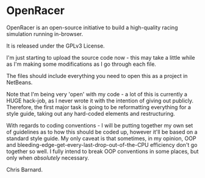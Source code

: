 # OpenRacer
OpenRacer is an open-source initiative to build a high-quality racing simulation running in-browser.

It is released under the GPLv3 License.

I'm just starting to upload the source code now - this may take a little while as I'm making some modifications as I go through each file.

The files should include everything you need to open this as a project in NetBeans.

Note that I'm being very 'open' with my code - a lot of this is currently a HUGE hack-job, as I never wrote it with the intention of giving out publicly. Therefore, the first major task is going to be reformatting everything for a style guide, taking out any hard-coded elements and restructuring.

With regards to coding conventions - I will be putting together my own set of guidelines as to how this should be coded up, however it'll be based on a standard style guide. My only caveat is that sometimes, in my opinion, OOP and bleeding-edge-get-every-last-drop-out-of-the-CPU efficiency don't go together so well. I fully intend to break OOP conventions in some places, but only when *absolutely* necessary.

Chris Barnard.
